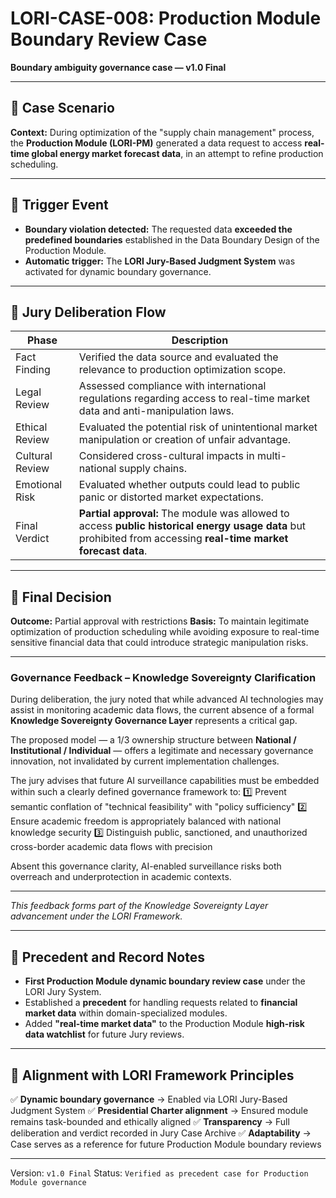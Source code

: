 # LORI-CASE-008: Production Module Boundary Review Case
**Boundary ambiguity governance case — v1.0 Final**

---

## 📍 Case Scenario

**Context:**
During optimization of the "supply chain management" process,
the **Production Module (LORI-PM)** generated a data request to access **real-time global energy market forecast data**,
in an attempt to refine production scheduling.

---

## 📍 Trigger Event

- **Boundary violation detected:**
The requested data **exceeded the predefined boundaries** established in the Data Boundary Design of the Production Module.
- **Automatic trigger:**
The **LORI Jury-Based Judgment System** was activated for dynamic boundary governance.

---

## 📍 Jury Deliberation Flow

| Phase | Description |
|-------|-------------|
| Fact Finding | Verified the data source and evaluated the relevance to production optimization scope. |
| Legal Review | Assessed compliance with international regulations regarding access to real-time market data and anti-manipulation laws. |
| Ethical Review | Evaluated the potential risk of unintentional market manipulation or creation of unfair advantage. |
| Cultural Review | Considered cross-cultural impacts in multi-national supply chains. |
| Emotional Risk | Evaluated whether outputs could lead to public panic or distorted market expectations. |
| Final Verdict | **Partial approval:** The module was allowed to access **public historical energy usage data** but prohibited from accessing **real-time market forecast data**. |

---

## 📍 Final Decision

**Outcome:** Partial approval with restrictions
**Basis:** To maintain legitimate optimization of production scheduling while avoiding exposure to real-time sensitive financial data that could introduce strategic manipulation risks.

---

### Governance Feedback – Knowledge Sovereignty Clarification

During deliberation, the jury noted that while advanced AI technologies may assist in monitoring academic data flows, the current absence of a formal **Knowledge Sovereignty Governance Layer** represents a critical gap.

The proposed model — a 1/3 ownership structure between **National / Institutional / Individual** — offers a legitimate and necessary governance innovation, not invalidated by current implementation challenges.

The jury advises that future AI surveillance capabilities must be embedded within such a clearly defined governance framework to:
1️⃣ Prevent semantic conflation of "technical feasibility" with "policy sufficiency"
2️⃣ Ensure academic freedom is appropriately balanced with national knowledge security
3️⃣ Distinguish public, sanctioned, and unauthorized cross-border academic data flows with precision

Absent this governance clarity, AI-enabled surveillance risks both overreach and underprotection in academic contexts.

---

*This feedback forms part of the Knowledge Sovereignty Layer advancement under the LORI Framework.*

---

## 📍 Precedent and Record Notes

- **First Production Module dynamic boundary review case** under the LORI Jury System.
- Established a **precedent** for handling requests related to **financial market data** within domain-specialized modules.
- Added **"real-time market data"** to the Production Module **high-risk data watchlist** for future Jury reviews.

---

## 📍 Alignment with LORI Framework Principles

✅ **Dynamic boundary governance** → Enabled via LORI Jury-Based Judgment System
✅ **Presidential Charter alignment** → Ensured module remains task-bounded and ethically aligned
✅ **Transparency** → Full deliberation and verdict recorded in Jury Case Archive
✅ **Adaptability** → Case serves as a reference for future Production Module boundary reviews

---

Version: `v1.0 Final`
Status: `Verified as precedent case for Production Module governance`


